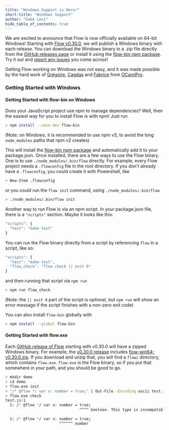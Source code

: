```yaml
---
title: "Windows Support is Here!"
short-title: "Windows Support"
author: "Gabe Levi"
hide_table_of_contents: true
---
```


We are excited to announce that Flow is now officially available on 64-bit
Windows! Starting with
[Flow v0.30.0](https://github.com/facebook/flow/releases/tag/v0.30.0), we will
publish a Windows binary with each release. You can download the Windows binary
in a .zip file directly from the
[GitHub releases page](https://github.com/facebook/flow/releases) or install it
using the [flow-bin npm package](https://www.npmjs.com/package/flow-bin). Try
it out and [report any issues](https://github.com/facebook/flow/issues) you
come across!

Getting Flow working on Windows was not easy, and it was made possible by the
hard work of [Grégoire](https://github.com/OCamlPro-Henry),
[Çagdas](https://github.com/OCamlPro-Bozman) and
[Fabrice](https://github.com/lefessan) from
[OCamlPro](https://www.ocamlpro.com/).

<!--truncate-->

### Getting Started with Windows

#### Getting Started with flow-bin on Windows

Does your JavaScript project use npm to manage dependencies? Well, then the
easiest way for you to install Flow is with npm! Just run

```bash
> npm install --save-dev flow-bin
```

(Note: on Windows, it is recommended to use npm v3, to avoid the long
`node_modules` paths that npm v2 creates)

This will install the
[flow-bin npm package](https://www.npmjs.com/package/flow-bin) and
automatically add it to your package.json. Once installed, there are a few ways
to use the Flow binary. One is to use `./node_modules/.bin/flow` directly. For
example, every Flow project needs a `.flowconfig` file in the root directory.
If you don't already have a `.flowconfig`, you could create it with Powershell,
like

```bash
> New-Item .flowconfig
```

or you could run the `flow init` command, using `./node_modules/.bin/flow`

```bash
> ./node_modules/.bin/flow init
```

Another way to run Flow is via an npm script. In your package.json file, there
is a `"scripts"` section. Maybe it looks like this:

```js
"scripts": {
  "test": "make test"
}
```

You can run the Flow binary directly from a script by referencing `flow` in a
script, like so:

```js
"scripts": {
  "test": "make test",
  "flow_check": "flow check || exit 0"
}
```

and then running that script via `npm run`

```bash
> npm run flow_check
```

(Note: the `|| exit 0` part of the script is optional, but `npm run` will show
an error message if the script finishes with a non-zero exit code)

You can also install `flow-bin` globally with

```bash
> npm install --global flow-bin
```

#### Getting Started with flow.exe

Each [GitHub release of Flow](https://github.com/facebook/flow/releases)
starting with v0.30.0 will have a zipped Windows binary. For example, the
[v0.30.0 release](https://github.com/facebook/flow/releases/tag/v0.30.0)
includes [flow-win64-v0.30.0.zip](https://github.com/facebook/flow/releases/download/v0.30.0/flow-win64-v0.30.0.zip).
If you download and unzip that, you will find a `flow/` directory, which
contains `flow.exe`. `flow.exe` is the Flow binary, so if you put that
somewhere in your path, and you should be good to go.

```bash
> mkdir demo
> cd demo
> flow.exe init
> "/* @flow */ var x: number = true;" | Out-File -Encoding ascii test.js
> flow.exe check
test.js:1
  1: /* @flow */ var x: number = true;
                                 ^^^^ boolean. This type is incompatible with

  1: /* @flow */ var x: number = true;
                        ^^^^^^ number
```
